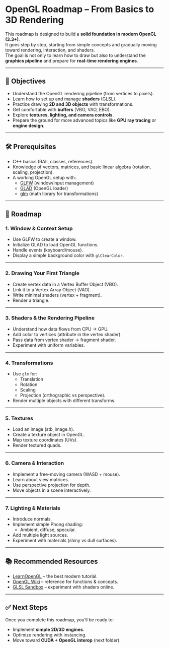 # OpenGL Roadmap – From Basics to 3D Rendering

This roadmap is designed to build a **solid foundation in modern OpenGL (3.3+)**.  
It goes step by step, starting from simple concepts and gradually moving toward rendering, interaction, and shaders.  
The goal is not only to learn how to draw but also to understand the **graphics pipeline** and prepare for **real-time rendering engines**.

---

## 🎯 Objectives
- Understand the OpenGL rendering pipeline (from vertices to pixels).
- Learn how to set up and manage **shaders** (GLSL).
- Practice drawing **2D and 3D objects** with transformations.
- Get comfortable with **buffers** (VBO, VAO, EBO).
- Explore **textures, lighting, and camera controls**.
- Prepare the ground for more advanced topics like **GPU ray tracing** or **engine design**.

---

## 🛠 Prerequisites
- C++ basics (RAII, classes, references).
- Knowledge of vectors, matrices, and basic linear algebra (rotation, scaling, projection).
- A working OpenGL setup with:
  - [GLFW](https://www.glfw.org/) (window/input management)
  - [GLAD](https://glad.dav1d.de/) (OpenGL loader)
  - [glm](https://github.com/g-truc/glm) (math library for transformations)

---

## 🚀 Roadmap

### 1. **Window & Context Setup**
- Use GLFW to create a window.
- Initialize GLAD to load OpenGL functions.
- Handle events (keyboard/mouse).
- Display a simple background color with `glClearColor`.

---

### 2. **Drawing Your First Triangle**
- Create vertex data in a Vertex Buffer Object (VBO).
- Link it to a Vertex Array Object (VAO).
- Write minimal shaders (vertex + fragment).
- Render a triangle.

---

### 3. **Shaders & the Rendering Pipeline**
- Understand how data flows from CPU → GPU.
- Add color to vertices (attribute in the vertex shader).
- Pass data from vertex shader → fragment shader.
- Experiment with uniform variables.

---

### 4. **Transformations**
- Use `glm` for:
  - Translation
  - Rotation
  - Scaling
  - Projection (orthographic vs perspective).
- Render multiple objects with different transforms.

---

### 5. **Textures**
- Load an image (stb_image.h).
- Create a texture object in OpenGL.
- Map texture coordinates (UVs).
- Render textured quads.

---

### 6. **Camera & Interaction**
- Implement a free-moving camera (WASD + mouse).
- Learn about view matrices.
- Use perspective projection for depth.
- Move objects in a scene interactively.

---

### 7. **Lighting & Materials**
- Introduce normals.
- Implement simple Phong shading:
  - Ambient, diffuse, specular.
- Add multiple light sources.
- Experiment with materials (shiny vs dull surfaces).

---

## 📚 Recommended Resources
- [LearnOpenGL](https://learnopengl.com/) – the best modern tutorial.
- [OpenGL Wiki](https://www.khronos.org/opengl/wiki/Main_Page) – reference for functions & concepts.
- [GLSL Sandbox](https://glslsandbox.com/) – experiment with shaders online.

---

## ✅ Next Steps
Once you complete this roadmap, you’ll be ready to:
- Implement **simple 2D/3D engines**.
- Optimize rendering with instancing.
- Move toward **CUDA + OpenGL interop** (next folder).
